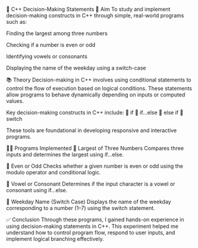 🧠 C++ Decision-Making Statements
📌 Aim
To study and implement decision-making constructs in C++ through simple, real-world programs such as:

Finding the largest among three numbers

Checking if a number is even or odd

Identifying vowels or consonants

Displaying the name of the weekday using a switch-case

📚 Theory
Decision-making in C++ involves using conditional statements to control the flow of execution based on logical conditions. These statements allow programs to behave dynamically depending on inputs or computed values.

Key decision-making constructs in C++ include:
🔹 if
🔹 if...else
🔹 else if
🔹 switch

These tools are foundational in developing responsive and interactive programs.

🧑‍💻 Programs Implemented
🔸 Largest of Three Numbers
Compares three inputs and determines the largest using if...else.

🔸 Even or Odd
Checks whether a given number is even or odd using the modulo operator and conditional logic.

🔸 Vowel or Consonant
Determines if the input character is a vowel or consonant using if...else.

🔸 Weekday Name (Switch Case)
Displays the name of the weekday corresponding to a number (1–7) using the switch statement.

✅ Conclusion
Through these programs, I gained hands-on experience in using decision-making statements in C++. This experiment helped me understand how to control program flow, respond to user inputs, and implement logical branching effectively.




